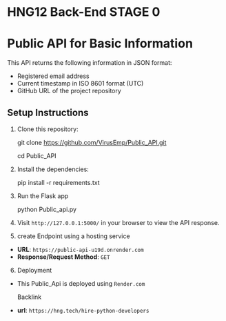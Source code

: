 # HNG12  Back-End STAGE 0 
# Public API for Basic Information

This API returns the following information in JSON format:
- Registered email address
- Current timestamp in ISO 8601 format (UTC)
- GitHub URL of the project repository

## Setup Instructions

1. Clone this repository:
   
    git clone https://github.com/VirusEmp/Public_API.git

    
    cd Public_API
    

2. Install the dependencies:

    pip install -r requirements.txt
    

3. Run the Flask app
    
    python Public_api.py

4. Visit `http://127.0.0.1:5000/` in your browser to view the API response.


5. create Endpoint using a hosting service
- **URL**: `https://public-api-u19d.onrender.com`
- **Response/Request Method**: `GET`

6. Deployment
- This Public_Api is deployed using `Render.com`

  Backlink
- **url**: `https://hng.tech/hire-python-developers`

